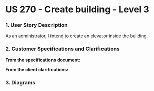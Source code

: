 # US 270 - Create building - Level 3

### 1. User Story Description

As an administrator, I intend to create an elevator inside the building.

### 2. Customer Specifications and Clarifications

**From the specifications document:**



**From the client clarifications:**

### 3. Diagrams

